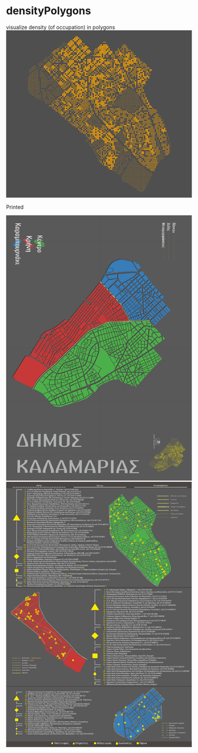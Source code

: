 # densityPolygons
visualize density (of occupation) in polygons
![alt tag](https://github.com/dimr/densityPolygons/blob/master/result.png?raw=true)

Printed 

![alt tag](https://github.com/dimr/densityPolygons/blob/master/Kalamaria1.png)
![alt tag](https://github.com/dimr/densityPolygons/blob/master/Kalamaria2.png)

